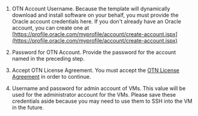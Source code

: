 1. OTN Account Username.  Because the template will dynamically download
   and install software on your behalf, you must provide the Oracle
   account credentials here.  If you don't already have an Oracle
   account, you can create one at
   [https://profile.oracle.com/myprofile/account/create-account.jspx](https://profile.oracle.com/myprofile/account/create-account.jspx)
   
2. Password for OTN Account.  Provide the password for the account named
   in the preceding step.
   
3. Accept OTN License Agreement.  You must accept the [OTN License
   Agreement](https://www.oracle.com/downloads/licenses/standard-license.html)
   in order to continue.
   
4. Username and password for admin account of VMs.  This value will be
   used for the administrator account for the VMs.  Please save these
   credentials aside because you may need to use them to SSH into the VM
   in the future.
